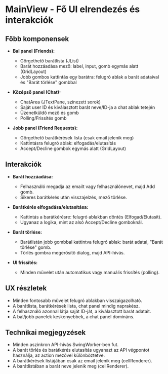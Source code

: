 # MainView - Fő UI elrendezés és interakciók

## Főbb komponensek

- **Bal panel (Friends):**
  - Görgethető barátlista (JList)
  - Barát hozzáadása mező: label, input, gomb egymás alatt (GridLayout)
  - Jobb gombos kattintás egy barátra: felugró ablak a barát adataival és "Barát törlése" gombbal

- **Középső panel (Chat):**
  - ChatArea (JTextPane, színezett sorok)
  - Saját user ID és kiválasztott barát neve/ID-ja a chat ablak tetején
  - Üzenetküldő mező és gomb
  - Polling/Frissítés gomb

- **Jobb panel (Friend Requests):**
  - Görgethető barátkérések lista (csak email jelenik meg)
  - Kattintásra felugró ablak: elfogadás/elutasítás
  - Accept/Decline gombok egymás alatt (GridLayout)

## Interakciók

- **Barát hozzáadása:**  
  - Felhasználó megadja az emailt vagy felhasználónevet, majd Add gomb.
  - Sikeres barátkérés után visszajelzés, mező törlése.

- **Barátkérés elfogadása/elutasítása:**  
  - Kattintás a barátkérésre: felugró ablakban döntés (Elfogad/Elutasít).
  - Ugyanaz a logika, mint az alsó Accept/Decline gomboknál.

- **Barát törlése:**  
  - Barátlistán jobb gombbal kattintva felugró ablak: barát adatai, "Barát törlése" gomb.
  - Törlés gombra megerősítő dialog, majd API-hívás.

- **UI frissítés:**  
  - Minden művelet után automatikus vagy manuális frissítés (polling).

## UX részletek

- Minden fontosabb művelet felugró ablakban visszaigazolható.
- A barátlista, barátkérések lista, chat panel mindig naprakész.
- A felhasználó azonnal látja saját ID-ját, a kiválasztott barát adatait.
- A bal/jobb panelek keskenyebbek, a chat panel domináns.

## Technikai megjegyzések

- Minden aszinkron API-hívás SwingWorker-ben fut.
- A barát törlés és barátkérés elutasítás ugyanazt az API végpontot használja, az action mezővel különböztetve.
- A barátkérések listájában csak az email jelenik meg (cellRenderer).
- A barátlistában a barát neve jelenik meg (cellRenderer).
